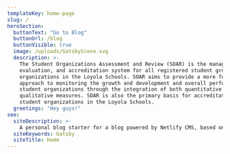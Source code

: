 ```yaml
---
templateKey: home-page
slug: /
heroSection:
  buttonText: "Go to Blog"
  buttonUrl: /blog
  buttonVisible: true
  image: /uploads/GatsbyScene.svg
  description: >-
    The Student Organizations Assessment and Review (SOAR) is the management,
    evaluation, and accreditation system for all registered student groups and
    organizations in the Loyola Schools. SOAR aims to provide a more formative
    approach to monitoring the growth and development and overall performance of
    student organizations through the integration of both quantitative and
    qualitative measures. SOAR is also the primary basis for accreditation of
    student organizations in the Loyola Schools.
  greetings: "Hey guys!"
seo:
  siteDescription: >-
    A personal blog starter for a blog powered by Netlify CMS, based on the default blog starter
  siteKeywords: Gatsby
  siteTitle: Home
---
```

